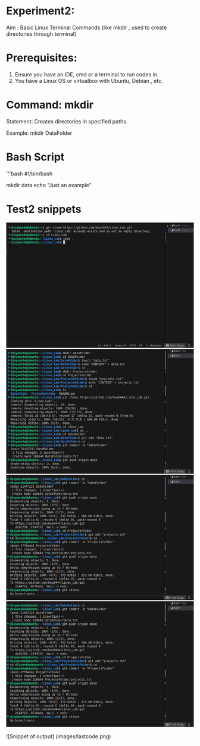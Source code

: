 # Experiment2:


Aim : Basic Linux Terminal Commands (like mkdir , used to create directories through terminal)

# Prerequisites:

1. Ensure you have an IDE, cmd or a terminal to run codes in.
2. You have a Linux OS or virtualbox with Ubuntu, Debian , etc.


# Command: mkdir
Statement: Creates directories in specified paths.

Example: mkdir DataFolder


# Bash Script

'''bash
#!/bin/bash

mkdir data
echo "Just an example"

# Test2 snippets
![Snippet of mkdir to make folders1](images/code1.png)
![Snippet of mkdir to make folders2](images/code2.png)
![Snippet of mkdir to make folders3](images/code3.png)
![Snippet of mkdir to make folders4](images/code3.png)


![Snippet of output] (images/lastcode.png)


 
